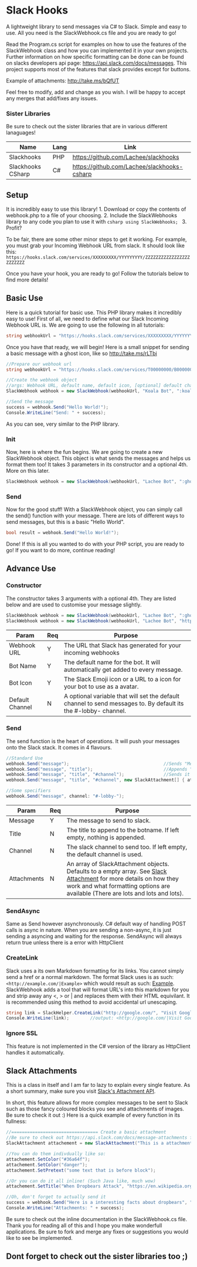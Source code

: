 # Slack Hooks #
A lightweight library to send messages via C# to Slack. Simple and easy to use. All you need is the SlackWebhook.cs file and you are ready to go!

Read the Program.cs script for examples on how to use the features of the SlackWebhook class and how you can implemented it in your own projects. Further information on how specific formatting can be done can be found on slacks developers api page: https://api.slack.com/docs/messages. This project supports most of the features that slack provides except for buttons. 

Example of attachments: http://take.ms/bQfUT

Feel free to modify, add and change as you wish. I will be happy to accept any merges that add/fixes any issues.

### Sister Libraries
Be sure to check out the sister libraries that are in various different lanaguages!

Name			| Lang| Link
------------------------|-----|--------------------------------------------
Slackhooks 		| PHP | https://github.com/Lachee/slackhooks
Slackhooks CSharp 	| C#  | https://github.com/Lachee/slackhooks-csharp


## Setup ##
It is incredibly easy to use this library! 
	1.  Download or copy the contents of webhook.php to a file of your choosing.
	2.  Include the SlackWebhooks library to any code you plan to use it with
	```csharp
   	using SlackWebhooks;
	```
	3.  Profit?

To be fair, there are some other minor steps to get it working. For example, you must grab your Incoming Webhook URL from slack. It should look like this:
``` https://hooks.slack.com/services/XXXXXXXXX/YYYYYYYYY/ZZZZZZZZZZZZZZZZZZZZZZZZ ```

Once you have your hook, you are ready to go! Follow the tutorials below to find more details!

## Basic Use ##
Here is a quick tutorial for basic use. This PHP library makes it incredibly easy to use!
First of all, we need to define what our Slack Incoming Webhook URL is. We are going to use the following in all tutorials:
```csharp 
string webhookUrl = "https://hooks.slack.com/services/XXXXXXXXX/YYYYYYYYY/ZZZZZZZZZZZZZZZZZZZZZZZZ";
```
Once you have that ready, we will begin! Here is a small snippet for sending a basic message with a ghost icon, like so http://take.ms/rLTbi

```csharp
//Prepare our webhook url    
string webhookUrl = "https://hooks.slack.com/services/T00000000/B00000000/XXXXXXXXXXXXXXXXXXXXXXXX";

//Create the webhook object
//args: Webhook URL, default name, default icon, [optional] default channel
SlackWebhook webhook = new SlackWebhook(webhookUrl, "Koala Bot", ":koala:", "#-lobby-");

//Send the message
success = webhook.Send("Hello World!");
Console.WriteLine("Send: " + success);            
```
As you can see, very similar to the PHP library.

### Init

Now, here is where the fun begins. We are going to create a new SlackWebhook object. This object is what sends the messages and helps us format them too! It takes 3 parameters in its constructor and a optional 4th. More on this later.

```csharp
SlackWebhook webhook = new SlackWebhook(webhookUrl, "Lachee Bot", ":ghost:");
``` 
    
### Send
Now for the good stuff! With a SlackWebhook object, you can simply call the send() function with your message. There are lots of different ways to send messages, but this is a basic "Hello World". 
```csharp
bool result = webhook.Send("Hello World!");
```

Done! If this is all you wanted to do with your PHP script, you are ready to go! If you want to do more, continue reading!

## Advance Use
### Constructor
The constructor takes 3 arguments with a optional 4th. They are listed below and are used to customise your message slightly.

```csharp
SlackWebhook webhook = new SlackWebhook(webhookUrl, "Lachee Bot", ":ghost:", "@Lachee");
SlackWebhook webhook = new SlackWebhook(webhookUrl, "Lachee Bot", "http://example.com/myfancyicon.png", "#-lobby-");
``` 

Param  		 	|Req| Purpose
----------------|---|-------------
Webhook URL  	| Y | The URL that Slack has generated for your incoming webhooks
Bot Name  		| Y	| The default name for the bot. It will automatically get added to every message.
Bot Icon   		| Y	| The Slack Emoji icon or a URL to a icon for your bot to use as a avatar.
Default Channel | N	| A optional variable that will set the default channel to send messages to. By default its the #-lobby- channel.

### Send
The send function is the heart of operations. It will push your messages onto the Slack stack. It comes in 4 flavours.
```csharp
//Standard Use
webhook.Send("message");									//Sends "Message"
webhook.Send("message", "title");							//Appends " - title" to botname
webhook.Send("message", "title", "#channel");				//Sends it to #channel
webhook.Send("message", "title", "#channel", new SlackAttachment[] { attachment });		//Adds block attachments

//Some specifiers
webhook.Send("message", channel: "#-lobby-");
```
Param  		 	|Req| Purpose
----------------|---|-------------
Message	     	| Y | The message to send to slack.
Title    		| N	| The title to append to the botname. If left empty, nothing is appended.
Channel   		| N	| The slack channel to send too. If left empty, the default channel is used.
Attachments		| N	| An array of SlackAttachment objects. Defaults to a empty array. See [Slack Attachment](https://api.slack.com/docs/message-attachments) for more details on how they work and what formatting options are available (There are lots and lots and lots).

### SendAsync
Same as Send however asynchronously. C# default way of handling POST calls is async in nature. When you are sending a non-async, it is just sending a asyncing and waiting for the response.
SendAsync will always return true unless there is a error with HttpClient

### CreateLink
Slack uses a its own Markdown formatting for its links. You cannot simply send a href or a normal markdown. The format Slack uses is as such: ```<http://example.com/|Example>``` which would result as such: [Example](http://example.com/). SlackWebhook adds a tool that will format URL's into this markdown for you and strip away any <, > or | and replaces them with their HTML equivilant. It is recommended using this method to avoid accidental url unescaping.
```csharp
string link = SlackHelper.CreateLink("http://google.com/", "Visit Google");
Console.WriteLine(link);		//output: <http://google.com/|Visit Google>
```

### Ignore SSL
This feature is not implemented in the C# version of the library as HttpClient handles it automatically.

## Slack Attachments
This is a class in itself and I am far to lazy to explain every single feature. As a short summary, make sure you visit [Slack's Attachment API](https://api.slack.com/docs/message-attachments). 

In short, this feature allows for more complex messages to be sent to Slack such as those fancy coloured blocks you see and attachments of images. Be sure to check it out :) Here is a quick example of every function in its fullness:
```csharp
//================================= Create a basic attachment
//Be sure to check out https://api.slack.com/docs/message-attachments for more details about each element.
SlackAttachment attachement = new SlackAttachment("This is a attachment message", "Plaintext Fallback Message");

//You can do them indivdually like so:
attachement.SetColor("#36a64f");
attachement.SetColor("danger");
attachement.SetPretext("some text that is before block");

//Or you can do it all inline! (Such Java like, much wow)
attachement.SetTitle("When Dropbears Attack", "https://en.wikipedia.org/wiki/Drop_bear").SetFooter("Legit Koala Exhbit");

//Oh, don't forget to actually send it
success = webhook.Send("Here is a interesting facts about dropbears", "News", attachments: new SlackAttachment[] { attachement });
Console.WriteLine("Attachments: " + success);
```

Be sure to check out the inline documentation in the SlackWebhook.cs file.
Thank you for reading all of this and I hope you make wonderfull applications. Be sure to fork and merge any fixes or suggestions you would like to see be implemented.

Dont forget to check out the sister libraries too ;)
---

